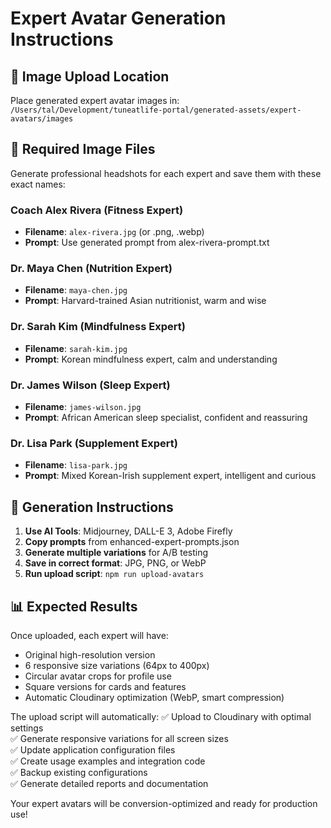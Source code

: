# Expert Avatar Generation Instructions

## 📁 Image Upload Location
Place generated expert avatar images in: `/Users/tal/Development/tuneatlife-portal/generated-assets/expert-avatars/images`

## 📝 Required Image Files

Generate professional headshots for each expert and save them with these exact names:

### Coach Alex Rivera (Fitness Expert)
- **Filename**: `alex-rivera.jpg` (or .png, .webp)
- **Prompt**: Use generated prompt from alex-rivera-prompt.txt

### Dr. Maya Chen (Nutrition Expert)  
- **Filename**: `maya-chen.jpg`
- **Prompt**: Harvard-trained Asian nutritionist, warm and wise

### Dr. Sarah Kim (Mindfulness Expert)
- **Filename**: `sarah-kim.jpg`
- **Prompt**: Korean mindfulness expert, calm and understanding

### Dr. James Wilson (Sleep Expert)
- **Filename**: `james-wilson.jpg`
- **Prompt**: African American sleep specialist, confident and reassuring

### Dr. Lisa Park (Supplement Expert)
- **Filename**: `lisa-park.jpg`
- **Prompt**: Mixed Korean-Irish supplement expert, intelligent and curious

## 🎯 Generation Instructions

1. **Use AI Tools**: Midjourney, DALL-E 3, Adobe Firefly
2. **Copy prompts** from enhanced-expert-prompts.json
3. **Generate multiple variations** for A/B testing
4. **Save in correct format**: JPG, PNG, or WebP
5. **Run upload script**: `npm run upload-avatars`

## 📊 Expected Results

Once uploaded, each expert will have:
- Original high-resolution version
- 6 responsive size variations (64px to 400px)  
- Circular avatar crops for profile use
- Square versions for cards and features
- Automatic Cloudinary optimization (WebP, smart compression)

The upload script will automatically:
✅ Upload to Cloudinary with optimal settings  
✅ Generate responsive variations for all screen sizes  
✅ Update application configuration files  
✅ Create usage examples and integration code  
✅ Backup existing configurations  
✅ Generate detailed reports and documentation  

Your expert avatars will be conversion-optimized and ready for production use!
